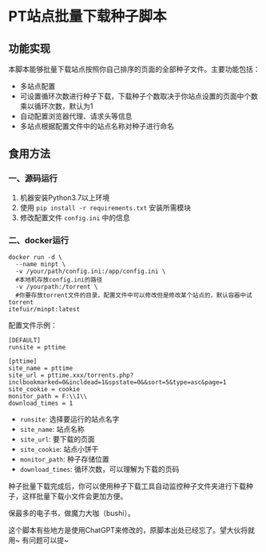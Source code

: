 
# PT站点批量下载种子脚本

## 功能实现

本脚本能够批量下载站点按照你自己排序的页面的全部种子文件。主要功能包括：

- 多站点配置
- 可设置循环次数进行种子下载，下载种子个数取决于你站点设置的页面中个数乘以循环次数，默认为1
- 自动配置浏览器代理、请求头等信息
- 多站点根据配置文件中的站点名称对种子进行命名

## 食用方法
### 一、源码运行
1. 机器安装Python3.7以上环境
2. 使用 `pip install -r requirements.txt` 安装所需模块
3. 修改配置文件 `config.ini` 中的信息



### 二、docker运行
```
docker run -d \
  --name minpt \
  -v /your/path/config.ini:/app/config.ini \
  #本地机存放config.ini的路径
  -v /yourpath:/torrent \
  #你要存放torrent文件的目录，配置文件中可以修改但是修改某个站点的，默认容器中试torrent
itefuir/minpt:latest

```

配置文件示例：

```
[DEFAULT]
runsite = pttime

[pttime]
site_name = pttime
site_url = pttime.xxx/torrents.php?inclbookmarked=0&incldead=1&spstate=0&&sort=5&type=asc&page=1
site_cookie = cookie
monitor_path = F:\\1\\
download_times = 1
```

- `runsite`: 选择要运行的站点名字
- `site_name`: 站点名称
- `site_url`: 要下载的页面
- `site_cookie`: 站点小饼干
- `monitor_path`: 种子存储位置
- `download_times`: 循环次数，可以理解为下载的页码

种子批量下载完成后，你可以使用种子下载工具自动监控种子文件夹进行下载种子，这样批量下载小文件会更加方便。

保最多的电子书，做魔力大咖（bushi）。


这个脚本有些地方是使用ChatGPT来修改的，原脚本出处已经忘了。望大伙将就用~ 有问题可以提~
